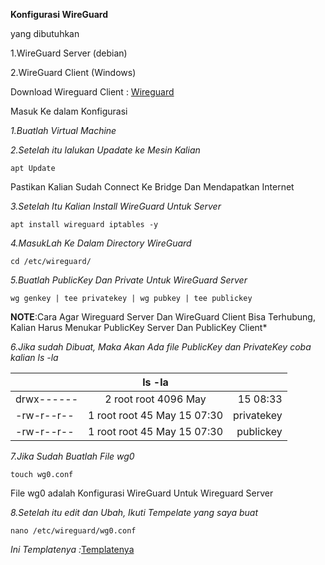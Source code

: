 **Konfigurasi WireGuard**

yang dibutuhkan 

  1.WireGuard Server (debian)

  2.WireGuard Client (Windows)

  Download Wireguard Client : [Wireguard](https://download.wireguard.com/windows-client/wireguard-installer.exe)

Masuk Ke dalam Konfigurasi 

*1.Buatlah Virtual Machine*

*2.Setelah itu lalukan Upadate ke Mesin Kalian*

```apt Update```

Pastikan Kalian Sudah Connect Ke Bridge Dan Mendapatkan Internet

*3.Setelah Itu Kalian Install WireGuard Untuk Server*

```apt install wireguard iptables -y```

*4.MasukLah Ke Dalam Directory WireGuard*

```cd /etc/wireguard/```

*5.Buatlah PublicKey Dan Private Untuk WireGuard Server*

```wg genkey | tee privatekey | wg pubkey | tee publickey```

**NOTE**:Cara Agar Wireguard Server Dan WireGuard Client Bisa Terhubung, Kalian Harus Menukar PublicKey Server Dan PublicKey Client*

*6.Jika sudah Dibuat, Maka Akan Ada file PublicKey dan PrivateKey coba kalian ls -la*

|  |  ls -la | |
|:--------|:----------------------:|--------:|
|drwx------   |       2 root root 4096 May      |    15 08:33 |
| -rw-r--r--     |        1 root root   45 May 15 07:30     |     privatekey|
|-rw-r--r--    |        1 root root   45 May 15 07:30   |   publickey|


*7.Jika Sudah Buatlah File wg0*

```touch wg0.conf```

File wg0 adalah Konfigurasi WireGuard Untuk Wireguard Server

*8.Setelah itu edit dan Ubah, Ikuti Tempelate yang saya buat*

```nano /etc/wireguard/wg0.conf```

*Ini Templatenya :*[Templatenya](https://github.com/Cpixiee/Administrasi-System-Jaringan/blob/main/code%20github1.1txt.txt)


